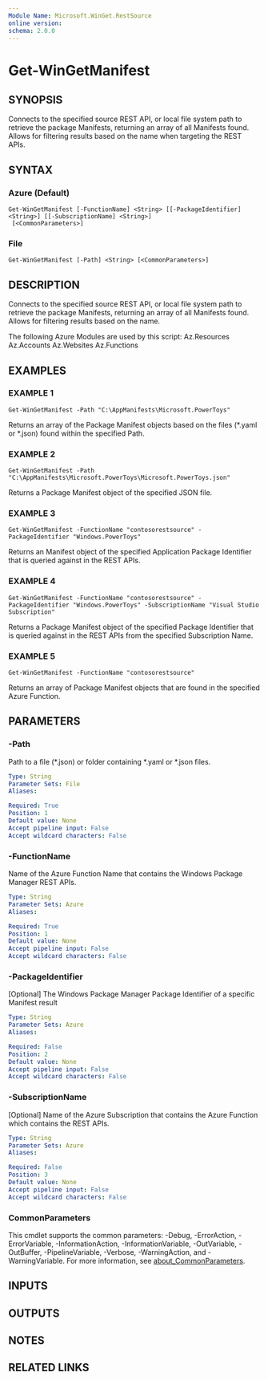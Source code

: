 ```yaml
---
Module Name: Microsoft.WinGet.RestSource
online version:
schema: 2.0.0
---
```


# Get-WinGetManifest

## SYNOPSIS
Connects to the specified source REST API, or local file system path to retrieve the package Manifests, returning an array of all Manifests found.
Allows for filtering results based on the name when targeting the REST APIs.

## SYNTAX

### Azure (Default)
```
Get-WinGetManifest [-FunctionName] <String> [[-PackageIdentifier] <String>] [[-SubscriptionName] <String>]
 [<CommonParameters>]
```

### File
```
Get-WinGetManifest [-Path] <String> [<CommonParameters>]
```

## DESCRIPTION
Connects to the specified source REST API, or local file system path to retrieve the package Manifests, returning an array of all Manifests found.
Allows for filtering results based on the name.
    
The following Azure Modules are used by this script:
    Az.Resources
    Az.Accounts
    Az.Websites
    Az.Functions

## EXAMPLES

### EXAMPLE 1
```
Get-WinGetManifest -Path "C:\AppManifests\Microsoft.PowerToys"
```

Returns an array of the Package Manifest objects based on the files (*.yaml or *.json) found within the specified Path.

### EXAMPLE 2
```
Get-WinGetManifest -Path "C:\AppManifests\Microsoft.PowerToys\Microsoft.PowerToys.json"
```

Returns a Package Manifest object of the specified JSON file.

### EXAMPLE 3
```
Get-WinGetManifest -FunctionName "contosorestsource" -PackageIdentifier "Windows.PowerToys"
```

Returns an Manifest object of the specified Application Package Identifier that is queried against in the REST APIs.

### EXAMPLE 4
```
Get-WinGetManifest -FunctionName "contosorestsource" -PackageIdentifier "Windows.PowerToys" -SubscriptionName "Visual Studio Subscription"
```

Returns a Package Manifest object of the specified Package Identifier that is queried against in the REST APIs from the specified Subscription Name.

### EXAMPLE 5
```
Get-WinGetManifest -FunctionName "contosorestsource"
```

Returns an array of Package Manifest objects that are found in the specified Azure Function.

## PARAMETERS

### -Path
Path to a file (*.json) or folder containing *.yaml or *.json files.

```yaml
Type: String
Parameter Sets: File
Aliases:

Required: True
Position: 1
Default value: None
Accept pipeline input: False
Accept wildcard characters: False
```

### -FunctionName
Name of the Azure Function Name that contains the Windows Package Manager REST APIs.

```yaml
Type: String
Parameter Sets: Azure
Aliases:

Required: True
Position: 1
Default value: None
Accept pipeline input: False
Accept wildcard characters: False
```

### -PackageIdentifier
\[Optional\] The Windows Package Manager Package Identifier of a specific Manifest result

```yaml
Type: String
Parameter Sets: Azure
Aliases:

Required: False
Position: 2
Default value: None
Accept pipeline input: False
Accept wildcard characters: False
```

### -SubscriptionName
\[Optional\] Name of the Azure Subscription that contains the Azure Function which contains the REST APIs.

```yaml
Type: String
Parameter Sets: Azure
Aliases:

Required: False
Position: 3
Default value: None
Accept pipeline input: False
Accept wildcard characters: False
```

### CommonParameters
This cmdlet supports the common parameters: -Debug, -ErrorAction, -ErrorVariable, -InformationAction, -InformationVariable, -OutVariable, -OutBuffer, -PipelineVariable, -Verbose, -WarningAction, and -WarningVariable. For more information, see [about_CommonParameters](http://go.microsoft.com/fwlink/?LinkID=113216).

## INPUTS

## OUTPUTS

## NOTES

## RELATED LINKS
